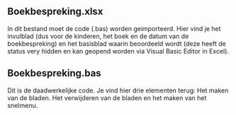 ## Boekbespreking.xlsx
In dit bestand moet de code (.bas) worden geimporteerd. Hier vind je het invulblad (dus voor de kinderen, het boek en de datum van de boekbespreking) en het basisblad waarin beoordeeld wordt (deze heeft de status very hidden en kan geopend worden via Visual Basic Editor in Excel).

## Boekbespreking.bas
Dit is de daadwerkelijke code. Je vind hier drie elementen terug: Het maken van de bladen. Het verwijderen van de bladen en het maken van het snelmenu.